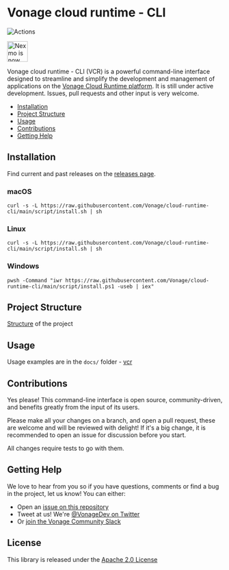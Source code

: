 # Vonage cloud runtime - CLI

![Actions](https://github.com/Vonage/vonage-cloud-runtime-cli/workflows/Release%20CLI/badge.svg)

<img src="https://developer.nexmo.com/assets/images/Vonage_Nexmo.svg" height="48px" alt="Nexmo is now known as Vonage" />

Vonage cloud runtime - CLI (VCR) is a powerful command-line interface designed to streamline
and simplify the development and management of applications on
the [Vonage Cloud Runtime platform](https://developer.vonage.com/en/cloud-runtime). It is still under active development. Issues, pull requests and other input is very welcome.

* [Installation](#installation)
* [Project Structure](#project-structure)
* [Usage](#usage)
* [Contributions](#contributions)
* [Getting Help](#getting-help)

## Installation

Find current and past releases on the [releases page](https://github.com/Vonage/vonage-cloud-runtime-cli/releases).

### macOS

```
curl -s -L https://raw.githubusercontent.com/Vonage/cloud-runtime-cli/main/script/install.sh | sh
```

### Linux
```
curl -s -L https://raw.githubusercontent.com/Vonage/cloud-runtime-cli/main/script/install.sh | sh
```

### Windows
```
pwsh -Command "iwr https://raw.githubusercontent.com/Vonage/cloud-runtime-cli/main/script/install.ps1 -useb | iex"
```


## Project Structure

[Structure](PLAN.md) of the project

## Usage

Usage examples are in the `docs/` folder - [vcr](docs/vcr.md)

## Contributions

Yes please! This command-line interface is open source, community-driven, and benefits greatly from the input of its users.

Please make all your changes on a branch, and open a pull request, these are welcome and will be reviewed with delight! If it's a big change, it is recommended to open an issue for discussion before you start.

All changes require tests to go with them.

## Getting Help

We love to hear from you so if you have questions, comments or find a bug in the project, let us know! You can either:

* Open an [issue on this repository](https://github.com/Vonage/vonage-cloud-runtime-cli/issues)
* Tweet at us! We're [@VonageDev on Twitter](https://twitter.com/VonageDev)
* Or [join the Vonage Community Slack](https://developer.nexmo.com/community/slack)

## License

This library is released under the [Apache 2.0 License][license]

[license]: LICENSE